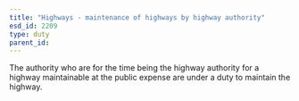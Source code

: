```yaml
---
title: "Highways - maintenance of highways by highway authority"
esd_id: 2209
type: duty
parent_id:  
---
```


The authority who are for the time being the highway authority for a highway maintainable at the public expense are under a duty to maintain the highway.

